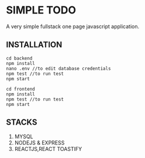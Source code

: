 # SIMPLE TODO

A very simple fullstack one page javascript application.

## INSTALLATION

```
cd backend
npm install
nano .env //to edit database credentials
npm test //to run test
npm start

cd frontend
npm install
npm test //to run test
npm start

```

## STACKS

1. MYSQL
1. NODEJS & EXPRESS
1. REACTJS,REACT TOASTIFY
